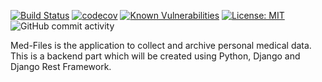
[![Build Status](https://travis-ci.org/TheProrok29/med-files-api.svg?branch=master)](https://travis-ci.org/TheProrok29/med-files-api) [![codecov](https://codecov.io/gh/TheProrok29/med-files-api/branch/master/graph/badge.svg)](https://codecov.io/gh/TheProrok29/med-files-api) [![Known Vulnerabilities](https://snyk.io/test/github/TheProrok29/med-files-api/badge.svg?targetFile=requirements.txt)](https://snyk.io/test/github/TheProrok29/med-files-api?targetFile=requirements.txt) [![License: MIT](https://img.shields.io/badge/License-MIT-blue.svg)](https://opensource.org/licenses/MIT) ![GitHub commit activity](https://img.shields.io/github/commit-activity/m/TheProrok29/med-files-api?logoColor=lightgrey)



Med-Files is the application to collect and archive personal medical data. This is a backend part which will be created using Python, Django and Django Rest Framework.
